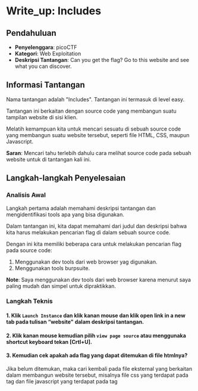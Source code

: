 # Write_up: Includes

## Pendahuluan
- **Penyelenggara**: picoCTF
- **Kategori**: Web Exploitation
- **Deskripsi Tantangan**: Can you get the flag? Go to this website and see what you can discover.

## Informasi Tantangan
Nama tantangan adalah "Includes". Tantangan ini termasuk di level easy.

Tantangan ini berkaitan dengan source code yang membangun suatu tampilan website di sisi klien.

Melatih kemampuan kita untuk mencari sesuatu di sebuah source code yang membangun suatu website tersebut, seperti file HTML, CSS, maupun Javascript.

**Saran**: Mencari tahu terlebih dahulu cara melihat source code pada sebuah website untuk di tantangan kali ini.

## Langkah-langkah Penyelesaian

### Analisis Awal
Langkah pertama adalah memahami deskripsi tantangan dan mengidentifikasi tools apa yang bisa digunakan.

Dalam tantangan ini, kita dapat memahami dari judul dan deskripsi bahwa kita harus melakukan pencarian flag di dalam sebuah source code.

Dengan ini kita memiliki beberapa cara untuk melakukan pencarian flag pada source code:

1. Menggunakan dev tools dari web browser yag digunakan.
2. Menggunakan tools burpsuite.

**Note**: Saya menggunakan dev tools dari web browser karena menurut saya paling mudah dan simpel untuk dipraktikkan.

### Langkah Teknis

#### 1. Klik `Launch Instance` dan klik kanan mouse dan klik open link in a new tab pada tulisan “website" dalam deskripsi tantangan.
#### 2. Klik kanan mouse kemudian pilih `view page source` atau menggunaka shortcut keyboard tekan [Crtl+U].
#### 3. Kemudian cek apakah ada flag yang dapat ditemukan di file htmlnya?
Jika belum  ditemukan, maka cari kembali pada file eksternal yang berkaitan dalam membangun website tersebut, misalnya file css yang terdapat pada tag <link>
dan file javascript yang terdapat pada tag <script>.
#### 4. Klik file berekstensi .css pada tag <link>, kemudian ditemukan potongan flag yang belum lengkap pada baris kode komentar di CSS. 
Lalu kembali ke file HTML untuk melihat file berekstensi .js.
#### 5. Klik file berekstensi .js pada tag <script>, kemudian ditemukan potongan Flag dari yang sebelumnya ditemukan pada baris kode komentar di Javascript.
### 6. Gabungkan flag menjadi satu dengan format yang benar.

#### Potongan kode atau perintah yang digunakan

### Tools yang Digunakan
#### Dev tool browser

### Flag
#### picoCTF{1nclu51v17y_1of2_f7w_2of2_b8f4b022}

## Kesimpulan
Tantangan Includes merupakan latihan untuk kita dalam memahami bahasa pemrograman atau program file-file apa saja yang membangun suatu tampilan pada wesbite. 
Yaitu mencakup HTML, CSS, dan Javascript.

Tantangan ini juga menambah insight terkait beberapa tools yang dapat digunakan untuk berinteraksi
dengan website, selain web browser itu sendiri. Seperti burpsuite dan dev tools(web browser).

Tantangan ini mengantarkan kita untuk memahami lebih dalam terkait apa2 saja yang ada dalam suatu file HTML, CSS, ataupun Javascript.

Dev tool di browser sebenarnya memliki banyak sekali kemampuan yang harus kita eksplor lebih lanjut secara pelan-pelan.

Silahkan untuk mengexplore juga tool burpsuite untuk digunakan di tantangan-tantangan web exploitation selanjutnya.

Terima kasih...
